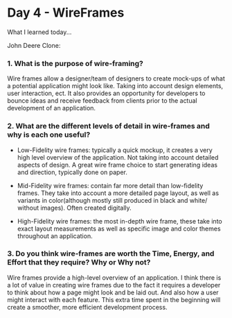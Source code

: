 # Day 4 - WireFrames

What I learned today...

John Deere Clone: 

### 1. What is the purpose of wire-framing?
    
Wire frames allow a designer/team of designers to create mock-ups of what a potential application might look like. Taking into account design elements, user interaction, ect. It also provides an opportunity for developers to bounce ideas and receive feedback from clients prior to the actual development of an application.

### 2. What are the different levels of detail in wire-frames and why is each one useful?

*   Low-Fidelity wire frames: typically a quick mockup, it creates a very high level overview of the application. Not taking into account detailed aspects of design. A great wire frame choice to start generating ideas and direction, typically done on paper.

*   Mid-Fidelity wire frames: contain far more detail than low-fidelity frames. They take into account a more detailed page layout, as well as variants in color(although mostly still produced in black and white/ without images). Often created digitally.

*   High-Fidelity wire frames: the most in-depth wire frame, these take into exact layout measurements as well as specific image and color themes throughout an application. 

### 3. Do you think wire-frames are worth the Time, Energy, and Effort that they require? Why or Why not?

 Wire frames provide a high-level overview of an application. I think there is a lot of value in creating wire frames due to the fact it requires a developer to think about how a page might look and be laid out. And also how a user might interact with each feature. This extra time spent in the beginning will create a smoother, more efficient development process.
